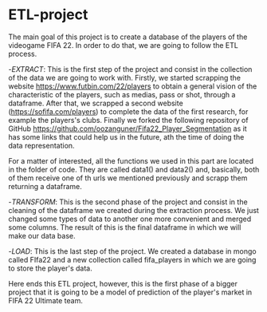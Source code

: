 # ETL-project

The main goal of this project is to create a database of the players of the videogame FIFA 22. In order to do that, we are going to follow the ETL process.


-*EXTRACT*:
This is the first step of the project and consist in the collection of the data we are going to work with. Firstly, we started scrapping the website https://www.futbin.com/22/players to obtain a general vision of the characteristic of the players, such as medias, pass or shot, through a dataframe. After that, we scrapped a second website (https://sofifa.com/players) to  complete the data of the first research, for example the players's clubs. Finally we forked the following repository of GitHub https://github.com/oozanguner/Fifa22_Player_Segmentation as it has some links that could help us in the future, ath the time of doing the data representation.

For a matter of interested, all the functions we used in this part are located in the folder of code. They are called data1() and data2() and, basically, both of them receive one of th urls we mentioned previously and scrapp them returning a dataframe.


-*TRANSFORM*:
This is the second phase of the project and consist in the cleaning of the dataframe we created during the extraction process. We just changed some types of data to another one more convenient and merged some columns. The result of this is the final dataframe in which we will make our data base.


-*LOAD*:
This is the last step of the project. We created a database in mongo called FIfa22 and a new collection called fifa_players in which we are going to store the player's data.


Here ends this ETL project, however, this is the first phase of a bigger project that it is going to be a model of prediction of the player's market in FIFA 22 Ultimate team.

